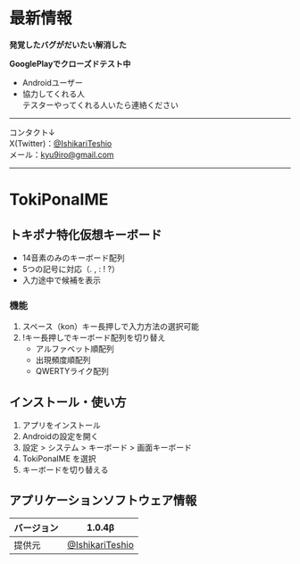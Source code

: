 # 最新情報
**発覚したバグがだいたい解消した**  

**GooglePlayでクローズドテスト中**
- Androidユーザー
- 協力してくれる人  
テスターやってくれる人いたら連絡ください
---
  
コンタクト↓  
X(Twitter)：[@IshikariTeshio](https://x.com/IshikariTeshio)  
メール：kyu9iro@gmail.com  

---

# TokiPonaIME
## トキポナ特化仮想キーボード
- 14音素のみのキーボード配列
- 5つの記号に対応（. , : ! ?）
- 入力途中で候補を表示
### 機能
1. スペース（kon）キー長押しで入力方法の選択可能
2. !キー長押しでキーボード配列を切り替え
	- アルファベット順配列
	- 出現頻度順配列
	- QWERTYライク配列  

## インストール・使い方  
1. アプリをインストール  
2. Androidの設定を開く  
3. 設定 > システム > キーボード > 画面キーボード  
4. TokiPonaIME を選択  
5. キーボードを切り替える  

## アプリケーションソフトウェア情報
| バージョン | 1.0.4β                                          |
|-------|-------------------------------------------------|
| 提供元   | [@IshikariTeshio](https://x.com/IshikariTeshio) |
